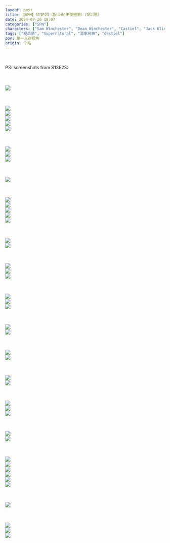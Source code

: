 ```yaml
---
layout: post
title: 【SPN】S13E23（Dean的天使翅膀）（观后感）
date: 2024-07-16 18:07
categories: ["SPN"]
characters: ["Sam Winchester", "Dean Winchester", "Castiel", "Jack Kline"]
tags: ["观后感", "Supernatural", "温家兄弟", "destiel"]
pov: 第一人称视角
origin: 个站
---
```


<br>

PS: screenshots from S13E23:

<br><br>
![](https://github.com/junesirius/junesirius.github.io/tree/master/assets/images/SPN/S13/2024-07-16-SPN-1323-1.jpg)
<br>

<br><br>
![](https://github.com/junesirius/junesirius.github.io/tree/master/assets/images/SPN/S13/2024-07-16-SPN-1323-2.jpg)
<br>
![](https://github.com/junesirius/junesirius.github.io/tree/master/assets/images/SPN/S13/2024-07-16-SPN-1323-3.jpg)
<br>
![](https://github.com/junesirius/junesirius.github.io/tree/master/assets/images/SPN/S13/2024-07-16-SPN-1323-4.jpg)
<br>
![](https://github.com/junesirius/junesirius.github.io/tree/master/assets/images/SPN/S13/2024-07-16-SPN-1323-5.jpg)
<br>
![](https://github.com/junesirius/junesirius.github.io/tree/master/assets/images/SPN/S13/2024-07-16-SPN-1323-6.jpg)
<br>

<br><br>
![](https://github.com/junesirius/junesirius.github.io/tree/master/assets/images/SPN/S13/2024-07-16-SPN-1323-7.jpg)
<br>
![](https://github.com/junesirius/junesirius.github.io/tree/master/assets/images/SPN/S13/2024-07-16-SPN-1323-8.jpg)
<br>
![](https://github.com/junesirius/junesirius.github.io/tree/master/assets/images/SPN/S13/2024-07-16-SPN-1323-9.jpg)
<br>

<br><br>
![](https://github.com/junesirius/junesirius.github.io/tree/master/assets/images/SPN/S13/2024-07-16-SPN-1323-10.jpg)
<br>

<br><br>
![](https://github.com/junesirius/junesirius.github.io/tree/master/assets/images/SPN/S13/2024-07-16-SPN-1323-11.jpg)
<br>
![](https://github.com/junesirius/junesirius.github.io/tree/master/assets/images/SPN/S13/2024-07-16-SPN-1323-12.jpg)
<br>
![](https://github.com/junesirius/junesirius.github.io/tree/master/assets/images/SPN/S13/2024-07-16-SPN-1323-13.jpg)
<br>
![](https://github.com/junesirius/junesirius.github.io/tree/master/assets/images/SPN/S13/2024-07-16-SPN-1323-14.jpg)
<br>
![](https://github.com/junesirius/junesirius.github.io/tree/master/assets/images/SPN/S13/2024-07-16-SPN-1323-15.jpg)
<br>

<br><br>
![](https://github.com/junesirius/junesirius.github.io/tree/master/assets/images/SPN/S13/2024-07-16-SPN-1323-16.jpg)
<br>
![](https://github.com/junesirius/junesirius.github.io/tree/master/assets/images/SPN/S13/2024-07-16-SPN-1323-17.jpg)
<br>

<br><br>
![](https://github.com/junesirius/junesirius.github.io/tree/master/assets/images/SPN/S13/2024-07-16-SPN-1323-18.jpg)
<br>
![](https://github.com/junesirius/junesirius.github.io/tree/master/assets/images/SPN/S13/2024-07-16-SPN-1323-19.jpg)
<br>
![](https://github.com/junesirius/junesirius.github.io/tree/master/assets/images/SPN/S13/2024-07-16-SPN-1323-20.jpg)
<br>

<br><br>
![](https://github.com/junesirius/junesirius.github.io/tree/master/assets/images/SPN/S13/2024-07-16-SPN-1323-21.jpg)
<br>
![](https://github.com/junesirius/junesirius.github.io/tree/master/assets/images/SPN/S13/2024-07-16-SPN-1323-22.jpg)
<br>
![](https://github.com/junesirius/junesirius.github.io/tree/master/assets/images/SPN/S13/2024-07-16-SPN-1323-23.jpg)
<br>

<br><br>
![](https://github.com/junesirius/junesirius.github.io/tree/master/assets/images/SPN/S13/2024-07-16-SPN-1323-24.jpg)
<br>
![](https://github.com/junesirius/junesirius.github.io/tree/master/assets/images/SPN/S13/2024-07-16-SPN-1323-25.jpg)
<br>

<br><br>
![](https://github.com/junesirius/junesirius.github.io/tree/master/assets/images/SPN/S13/2024-07-16-SPN-1323-26.jpg)
<br>
![](https://github.com/junesirius/junesirius.github.io/tree/master/assets/images/SPN/S13/2024-07-16-SPN-1323-27.jpg)
<br>

<br><br>
![](https://github.com/junesirius/junesirius.github.io/tree/master/assets/images/SPN/S13/2024-07-16-SPN-1323-28.jpg)
<br>
![](https://github.com/junesirius/junesirius.github.io/tree/master/assets/images/SPN/S13/2024-07-16-SPN-1323-29.jpg)
<br>

<br><br>
![](https://github.com/junesirius/junesirius.github.io/tree/master/assets/images/SPN/S13/2024-07-16-SPN-1323-30.jpg)
<br>
![](https://github.com/junesirius/junesirius.github.io/tree/master/assets/images/SPN/S13/2024-07-16-SPN-1323-31.jpg)
<br>
![](https://github.com/junesirius/junesirius.github.io/tree/master/assets/images/SPN/S13/2024-07-16-SPN-1323-32.jpg)
<br>

<br><br>
![](https://github.com/junesirius/junesirius.github.io/tree/master/assets/images/SPN/S13/2024-07-16-SPN-1323-33.jpg)
<br>
![](https://github.com/junesirius/junesirius.github.io/tree/master/assets/images/SPN/S13/2024-07-16-SPN-1323-34.jpg)
<br>

<br><br>
![](https://github.com/junesirius/junesirius.github.io/tree/master/assets/images/SPN/S13/2024-07-16-SPN-1323-35.jpg)
<br>
![](https://github.com/junesirius/junesirius.github.io/tree/master/assets/images/SPN/S13/2024-07-16-SPN-1323-36.jpg)
<br>
![](https://github.com/junesirius/junesirius.github.io/tree/master/assets/images/SPN/S13/2024-07-16-SPN-1323-37.jpg)
<br>
![](https://github.com/junesirius/junesirius.github.io/tree/master/assets/images/SPN/S13/2024-07-16-SPN-1323-38.jpg)
<br>
![](https://github.com/junesirius/junesirius.github.io/tree/master/assets/images/SPN/S13/2024-07-16-SPN-1323-39.jpg)
<br>
![](https://github.com/junesirius/junesirius.github.io/tree/master/assets/images/SPN/S13/2024-07-16-SPN-1323-40.jpg)
<br>

<br><br>
![](https://github.com/junesirius/junesirius.github.io/tree/master/assets/images/SPN/S13/2024-07-16-SPN-1323-42.jpg)
<br>

<br><br>
![](https://github.com/junesirius/junesirius.github.io/tree/master/assets/images/SPN/S13/2024-07-16-SPN-1323-41.jpg)
<br>
![](https://github.com/junesirius/junesirius.github.io/tree/master/assets/images/SPN/S13/2024-07-16-SPN-1323-43.jpg)
<br>
![](https://github.com/junesirius/junesirius.github.io/tree/master/assets/images/SPN/S13/2024-07-16-SPN-1323-44.jpg)
<br>

